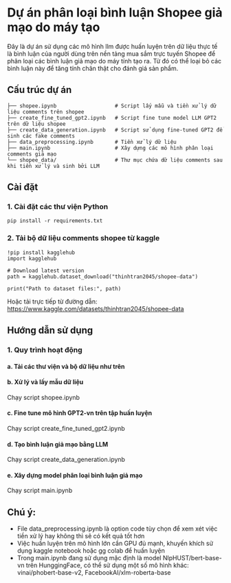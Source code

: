 # Dự án phân loại bình luận Shopee giả mạo do máy tạo
Đây là dự án sử dụng các mô hình llm được huấn luyện trên dữ liệu thực tế là bình luận của người dùng trên nền tảng mua sắm trực tuyến Shopee để phân loại các bình luận giả mạo do máy tính tạo ra. Từ đó có thể loại bỏ các bình luận này để tăng tính chân thật cho đánh giá sản phẩm.

## Cấu trúc dự án

```
├── shopee.ipynb                   # Script lấy mẫu và tiền xử lý dữ liệu comments trên shopee 
├── create_fine_tuned_gpt2.ipynb   # Script fine tune model LLM GPT2 trên dữ liệu shopee
├── create_data_generation.ipynb   # Script sử dụng fine-tuned GPT2 để sinh các fake comments
├── data_preprocessing.ipynb       # Tiền xử lý dữ liệu
├── main.ipynb                     # Xây dựng các mô hình phân loại comments giả mạo
└── shopee_data/                   # Thư mục chứa dữ liệu comments sau khi tiền xử lý và sinh bởi LLM
```

## Cài đặt
### 1. Cài đặt các thư viện Python
```
pip install -r requirements.txt
```

### 2. Tải bộ dữ liệu comments shopee từ kaggle
```
!pip install kagglehub
import kagglehub

# Download latest version
path = kagglehub.dataset_download("thinhtran2045/shopee-data")

print("Path to dataset files:", path)
```
Hoặc tải trực tiếp từ đường dẫn: https://www.kaggle.com/datasets/thinhtran2045/shopee-data

## Hướng dẫn sử dụng
### 1. Quy trình hoạt động 
####   a. Tải các thư viện và bộ dữ liệu như trên
####   b. Xử lý và lấy mẫu dữ liệu
Chạy script shopee.ipynb
####   c. Fine tune mô hình GPT2-vn trên tập huấn luyện
Chạy script create_fine_tuned_gpt2.ipynb 
####   d. Tạo bình luận giả mạo bằng LLM
Chạy script create_data_generation.ipynb
####   e. Xây dựng model phân loại bình luận giả mạo 
Chạy script main.ipynb


## Chú ý:
- File data_preprocessing.ipynb là option code tùy chọn để xem xét việc tiền xử lý hay không thì sẽ có kết quả tốt hơn
- Việc huấn luyện trên mô hình lớn cần GPU đủ mạnh, khuyến khích sử dụng kaggle notebook hoặc gg colab để huấn luyện
- Trong main.ipynb đang sử dụng mặc định là model NlpHUST/bert-base-vn trên HunggingFace, có thể sử dụng một số mô hình khác: vinai/phobert-base-v2, FacebookAI/xlm-roberta-base
